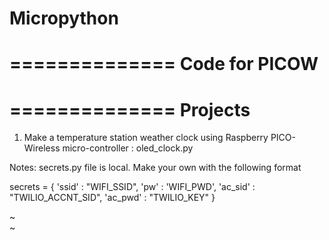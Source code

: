 # Micropython
==============
Code for PICOW
==============

==============
Projects
==============
1. Make a temperature station weather clock using Raspberry PICO-Wireless micro-controller : oled_clock.py




Notes:
secrets.py file is local. Make your own with the following format



secrets = {
    'ssid'   : "WIFI_SSID",
    'pw'     : 'WIFI_PWD',
    'ac_sid' : "TWILIO_ACCNT_SID",
    'ac_pwd' : "TWILIO_KEY"
    }

~                                                                                                                           
~                
